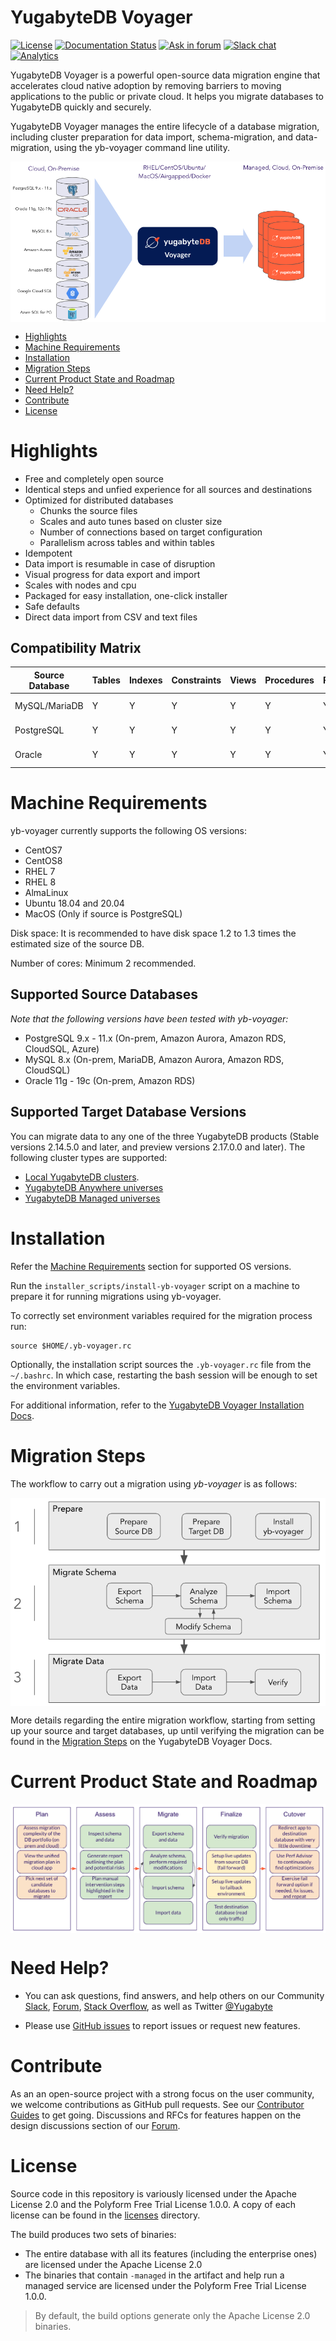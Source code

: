 # YugabyteDB Voyager
[![License](https://img.shields.io/badge/License-Apache%202.0-blue.svg)](https://opensource.org/licenses/Apache-2.0)
[![Documentation Status](https://readthedocs.org/projects/ansicolortags/badge/?version=latest)](https://docs.yugabyte.com/)
[![Ask in forum](https://img.shields.io/badge/ask%20us-forum-orange.svg)](https://forum.yugabyte.com/)
[![Slack chat](https://img.shields.io/badge/Slack:-%23yugabyte_db-blueviolet.svg?logo=slack)](https://communityinviter.com/apps/yugabyte-db/register)
[![Analytics](https://yugabyte.appspot.com/UA-104956980-4/home?pixel&useReferer)](https://github.com/yugabyte/ga-beacon)

YugabyteDB Voyager is a powerful open-source data migration engine that accelerates cloud native adoption by removing barriers to moving applications to the public or private cloud. It helps you migrate databases to YugabyteDB quickly and securely.

YugabyteDB Voyager manages the entire lifecycle of a database migration, including cluster preparation for data import, schema-migration, and data-migration, using the yb-voyager command line utility.

<img src="docs/voyager_architecture.png" align="center" alt="YugabyteDB Voyager Architecture"/>

* [Highlights](#highlights)
* [Machine Requirements](#machine-requirements)
* [Installation](#installation)
* [Migration Steps](#migration-steps)
* [Current Product State and Roadmap](#current-product-state-and-roadmap)
* [Need Help?](#need-help)
* [Contribute](#contribute)
* [License](#license)

# Highlights
- Free and completely open source
- Identical steps and unfied experience for all sources and destinations
- Optimized for distributed databases 
  - Chunks the source files
  - Scales and auto tunes based on cluster size
  - Number of connections based on target configuration
  - Parallelism across tables and within tables
- Idempotent
- Data import is resumable in case of disruption
- Visual progress for data export and import
- Scales with nodes and cpu
- Packaged for easy installation, one-click installer
- Safe defaults
- Direct data import from CSV and text files


## Compatibility Matrix
|Source Database|Tables|Indexes|Constraints|Views|Procedures|Functions|Partition Tables|Sequences|Triggers|Types|Packages|Synonyms|Tablespaces|
|-|-|-|-|-|-|-|-|-|-|-|-|-|-|
|MySQL/MariaDB|Y|Y|Y|Y|Y|Y|Y|N/A|Y|N/A|N/A|N/A|N(https://github.com/yugabyte/yb-db-migration/issues/170)|
|PostgreSQL|Y|Y|Y|Y|Y|Y|Y|Y|Y|Y|N/A|N/A|N(https://github.com/yugabyte/yb-db-migration/issues/170)|
|Oracle|Y|Y|Y|Y|Y|Y|Y|Y|Y|Y|Y|Y|N(https://github.com/yugabyte/yb-db-migration/issues/170)|

# Machine Requirements
yb-voyager currently supports the following OS versions:
- CentOS7
- CentOS8
- RHEL 7
- RHEL 8
- AlmaLinux
- Ubuntu 18.04 and 20.04
- MacOS (Only if source is PostgreSQL)

Disk space: It is recommended to have disk space 1.2 to 1.3 times the estimated size of the source DB.

Number of cores: Minimum 2 recommended.

## Supported Source Databases
*Note that the following versions have been tested with yb-voyager:*
- PostgreSQL 9.x - 11.x (On-prem, Amazon Aurora, Amazon RDS, CloudSQL, Azure)
- MySQL 8.x (On-prem, MariaDB, Amazon Aurora, Amazon RDS, CloudSQL)
- Oracle 11g - 19c (On-prem, Amazon RDS)

## Supported Target Database Versions
You can migrate data to any one of the three YugabyteDB products (Stable versions 2.14.5.0 and later, and preview versions 2.17.0.0 and later). The following cluster types are supported:
- [Local YugabyteDB clusters](https://docs.yugabyte.com/preview/quick-start/).
- [YugabyteDB Anywhere universes](https://docs.yugabyte.com/preview/yugabyte-platform/create-deployments/)
- [YugabyteDB Managed universes](https://docs.yugabyte.com/preview/yugabyte-cloud/cloud-basics/)

# Installation
Refer the [Machine Requirements](#machine-requirements) section for supported OS versions. 

Run the `installer_scripts/install-yb-voyager` script on a machine to prepare it
for running migrations using yb-voyager.

To correctly set environment variables required for the migration process run:

```
source $HOME/.yb-voyager.rc
``` 

Optionally, the installation script sources the `.yb-voyager.rc` file from the `~/.bashrc`. In which case, restarting the bash session will be enough to set the environment variables.

For additional information, refer to the [YugabyteDB Voyager Installation Docs](https://docs.yugabyte.com/preview/migrate/install-yb-voyager/).

# Migration Steps

The workflow to carry out a migration using *yb-voyager* is as follows:

<img src="docs/voyager_phases.png" align="center" alt="YugabyteDB Voyager Architecture"/>

More details regarding the entire migration workflow, starting from setting up your source and target databases, up until verifying the migration can be found in the [Migration Steps](https://docs.yugabyte.com/preview/migrate/migrate-steps/) on the YugabyteDB Voyager Docs.

# Current Product State and Roadmap

<img src="docs/voyager_current_state_and_roadmap.png" align="center" alt="YugabyteDB Voyager Architecture"/>

# Need Help?

* You can ask questions, find answers, and help others on our Community [Slack](https://communityinviter.com/apps/yugabyte-db/register), [Forum](https://forum.yugabyte.com), [Stack Overflow](https://stackoverflow.com/questions/tagged/yugabyte-db), as well as Twitter [@Yugabyte](https://twitter.com/yugabyte)

* Please use [GitHub issues](https://github.com/yugabyte/yb-voyager/issues) to report issues or request new features.

# Contribute

As an an open-source project with a strong focus on the user community, we welcome contributions as GitHub pull requests. See our [Contributor Guides](https://docs.yugabyte.com/preview/contribute/) to get going. Discussions and RFCs for features happen on the design discussions section of our [Forum](https://forum.yugabyte.com).
# License

Source code in this repository is variously licensed under the Apache License 2.0 and the Polyform Free Trial License 1.0.0. A copy of each license can be found in the [licenses](licenses) directory.

The build produces two sets of binaries:

* The entire database with all its features (including the enterprise ones) are licensed under the Apache License 2.0
* The  binaries that contain `-managed` in the artifact and help run a managed service are licensed under the Polyform Free Trial License 1.0.0.

> By default, the build options generate only the Apache License 2.0 binaries.

